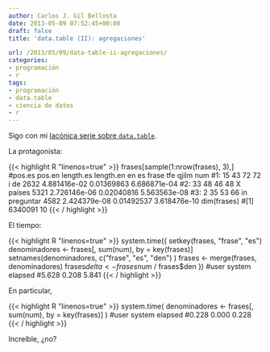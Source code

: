 ```yaml
---
author: Carlos J. Gil Bellosta
date: 2013-05-09 07:52:45+00:00
draft: false
title: 'data.table (II): agregaciones'

url: /2013/05/09/data-table-ii-agregaciones/
categories:
- programación
- r
tags:
- programación
- data.table
- ciencia de datos
- r
---
```


Sigo con mi [lacónica serie sobre `data.table`](http://www.datanalytics.com/2013/05/02/data-table-i-cruces/).

La protagonista:

{{< highlight R "linenos=true" >}}
frases[sample(1:nrow(frases), 3),]
#pos.es pos.en length.es length.en en        es frase          tfe      qjilm          num
#1:     15     43        72        72  i        de  2632 4.881416e-02 0.01369863 6.686871e-04
#2:     33     48        46        48  X    países  5321 2.726146e-06 0.02040816 5.563563e-08
#3:      2     35        53        66 in preguntar  4582 2.424379e-08 0.01492537 3.618476e-10
dim(frases)
#[1] 6340091      10
{{< / highlight >}}

El tiempo:

{{< highlight R "linenos=true" >}}
system.time({
    setkey(frases, "frase", "es")
    denominadores <- frases[, sum(num), by = key(frases)]
    setnames(denominadores, c("frase", "es", "den") )
    frases <- merge(frases, denominadores)
    frases$delta <- frases$num / frases$den
})
#user  system elapsed
#5.628   0.208   5.841
{{< / highlight >}}

En particular,

{{< highlight R "linenos=true" >}}
system.time( denominadores <- frases[, sum(num), by = key(frases)] )
#user  system elapsed
#0.228   0.000   0.228
{{< / highlight >}}

Increíble, ¿no?
